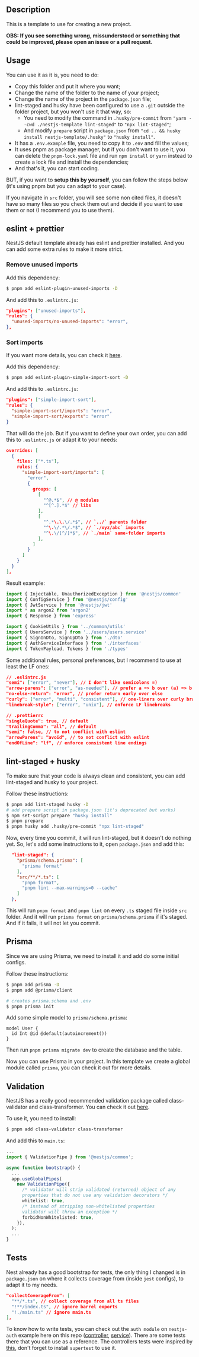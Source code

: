 ## Description

This is a template to use for creating a new project.

**OBS: If you see something wrong, missunderstood or something that could be improved, please open an issue or a pull request.**

## Usage

You can use it as it is, you need to do:
- Copy this folder and put it where you want;
- Change the name of the folder to the name of your project;
- Change the name of the project in the `package.json` file;
- lint-staged and husky have been configured to use a `.git` outside the folder project, but you won't use it that way, so:
  - You need to modify the command in `.husky/pre-commit` from `"yarn --cwd ./nestjs-template lint-staged"` to `"npx lint-staged"`;
  - And modify `prepare` script in `package.json` from `"cd .. && husky install nestjs-template/.husky"` to `"husky install"`.
- It has a `.env.example` file, you need to copy it to `.env` and fill the values;
- It uses pnpm as package manager, but if you don't want to use it, you can delete the `pnpm-lock.yaml` file and run `npm install` or `yarn` instead to create a lock file and install the dependencies;
- And that's it, you can start coding.


BUT, if you want to **setup this by yourself**, you can follow the steps below (it's using pnpm but you can adapt to your case).

If you navigate in `src` folder, you will see some non cited files, it doesn't have so many files so you check them out and decide if you want to use them or not (I recommend you to use them).

## eslint + prettier

NestJS default template already has eslint and prettier installed. And you can add some extra rules to make it more strict.

### Remove unused imports

Add this dependency:

```bash
$ pnpm add eslint-plugin-unused-imports -D
```

And add this to `.eslintrc.js`:

```json
"plugins": ["unused-imports"],
"rules": {
  "unused-imports/no-unused-imports": "error",
},
```

### Sort imports

If you want more details, you can check it [here](https://dev.to/julioxavierr/sorting-your-imports-with-eslint-3ped).

Add this dependency:

```bash
$ pnpm add eslint-plugin-simple-import-sort -D
```

And add this to `.eslintrc.js`:
```json
"plugins": ["simple-import-sort"],
"rules": {
  "simple-import-sort/imports": "error",
  "simple-import-sort/exports": "error"
}
```

That will do the job. But if you want to define your own order, you can add this to `.eslintrc.js` or adapt it to your needs:

```json
overrides: [
  {
    files: ["*.ts"],
    rules: {
      "simple-import-sort/imports": [
        "error",
        {
          groups: [
            [
              "^@.*$", // @ modules
              "^[^.].*$" // libs
            ],
            [
              "^.*\.\.\/.*$", // `../` parents folder
              "^\.\/.*\/.*$", // `./xyz/abc` imports
              "^\.\/[^/]*$", // `./main` same-folder imports
            ],
          ]
        }
      ]
    }
  }
],
```

Result example:
```ts
import { Injectable, UnauthorizedException } from '@nestjs/common'
import { ConfigService } from '@nestjs/config'
import { JwtService } from '@nestjs/jwt'
import * as argon2 from 'argon2'
import { Response } from 'express'

import { CookieUtils } from '../common/utils'
import { UsersService } from '../users/users.service'
import { SignInDto, SignUpDto } from './dto'
import { AuthServiceInterface } from './interfaces'
import { TokenPayload, Tokens } from './types'
```

Some additional rules, personal preferences, but I recommend to use at least the LF ones:

```json
// .eslintrc.js
"semi": ["error", "never"], // I don't like semicolons =)
"arrow-parens": ["error", "as-needed"], // prefer a => b over (a) => b
"no-else-return": "error", // prefer return early over else
"curly": ["error", "multi", "consistent"], // one-liners over curly braces
"linebreak-style": ["error", "unix"], // enforce LF linebreaks

// .prettierrc
"singleQuote": true, // default
"trailingComma": "all", // default
"semi": false, // to not conflict with eslint
"arrowParens": "avoid", // to not conflict with eslint
"endOfLine": "lf", // enforce consistent line endings
```

## lint-staged + husky

To make sure that your code is always clean and consistent, you can add lint-staged and husky to your project.

Follow these instructions:

```bash
$ pnpm add lint-staged husky -D
# add prepare script in package.json (it's deprecated but works)
$ npm set-script prepare "husky install"
$ pnpm prepare
$ pnpm husky add .husky/pre-commit "npx lint-staged"
```

Now, every time you commit, it will run lint-staged, but it doesn't do nothing yet. So, let's add some instructions to it, open `package.json` and add this:

```json
  "lint-staged": {
    "prisma/schema.prisma": [
      "prisma format"
    ],
    "src/**/*.ts": [
      "pnpm format",
      "pnpm lint --max-warnings=0 --cache"
    ]
  },
```

This will run `pnpm format` and `pnpm lint` on every `.ts` staged file inside `src` folder. And it will run `prisma format` on `prisma/schema.prisma` if it's staged. And if it fails, it will not let you commit.

## Prisma

Since we are using Prisma, we need to install it and add do some initial configs.

Follow these instructions:

```bash
$ pnpm add prisma -D
$ pnpm add @prisma/client

# creates prisma.schema and .env
$ pnpm prisma init
```

Add some simple model to `prisma/schema.prisma`:

```prisma
model User {
  id Int @id @default(autoincrement())
}
```

Then run `pnpm prisma migrate dev` to create the database and the table.

Now you can use Prisma in your project. In this template we create a global module called `prisma`, you can check it out for more details.


## Validation

NestJS has a really good recommended validation package called class-validator and class-transformer. You can check it out [here](https://docs.nestjs.com/techniques/validation).

To use it, you need to install:

```bash
$ pnpm add class-validator class-transformer
```

And add this to `main.ts`:

```ts
...
import { ValidationPipe } from '@nestjs/common';

async function bootstrap() {
  ...
  app.useGlobalPipes(
    new ValidationPipe({
      /* validator will strip validated (returned) object of any 
      properties that do not use any validation decorators */
      whitelist: true,
      /* instead of stripping non-whitelisted properties 
      validator will throw an exception */
      forbidNonWhitelisted: true,
    }),
  );
  ...
}
```

## Tests

Nest already has a good bootstrap for tests, the only thing I changed is in `package.json` on where it collects coverage from (inside `jest` configs), to adapt it to my needs.

```json
"collectCoverageFrom": [
  "**/*.ts", // collect coverage from all ts files
  "!**/index.ts", // ignore barrel exports
  "!./main.ts" // ignore main.ts
],
```

To know how to write tests, you can check out the `auth module` on `nestjs-auth` example here on this repo ([controller](../nestjs-auth/src/auth/auth.controller.spec.ts), [service](../nestjs-auth/src/auth/auth.service.spec.ts)). There are some tests there that you can use as a reference. The controllers tests were inspired by [this](https://wanago.io/2020/07/13/api-nestjs-testing-services-controllers-integration-tests/), don't forget to install `supertest` to use it.
